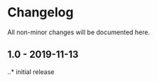 # Changelog

All non-minor changes will be documented here.

## 1.0 - 2019-11-13

..* initial release
